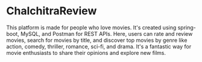 # ChalchitraReview
This platform is made for people who love movies. It's created using spring-boot, MySQL, and Postman for REST APIs. Here, users can rate and review movies, search for movies by title, and discover top movies by genre like action, comedy, thriller, romance, sci-fi, and drama. It's a fantastic way for movie enthusiasts to share their opinions and explore new films.
